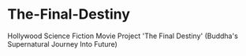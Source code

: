 The-Final-Destiny
=================

Hollywood Science Fiction Movie Project 'The Final Destiny' (Buddha's Supernatural Journey Into Future)
